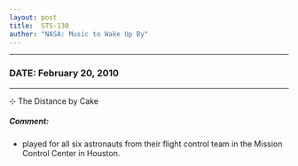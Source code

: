 ```yaml
---
layout: post
title:  STS-130
author: "NASA: Music to Wake Up By"
---
```


----
### DATE: February 20, 2010
----
⊹ The Distance by Cake

##### Comment:
* played for all six astronauts from their flight control team in the Mission Control Center in Houston.
